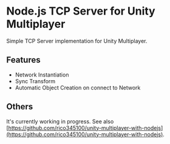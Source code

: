 # Node.js TCP Server for Unity Multiplayer
Simple TCP Server implementation for Unity Multiplayer.

## Features
- Network Instantiation
- Sync Transform
- Automatic Object Creation on connect to Network

## Others
It's currently working in progress. See also [https://github.com/rico345100/unity-multiplayer-with-nodejs](https://github.com/rico345100/unity-multiplayer-with-nodejs).
